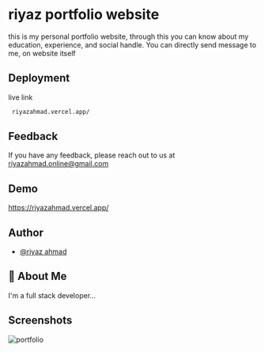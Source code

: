 
# riyaz portfolio website

 this is my personal portfolio website, through this you can know about my education, experience, and social handle. You can directly send message to me, on website itself


## Deployment

live link

```bash
 riyazahmad.vercel.app/
```


## Feedback

If you have any feedback, please reach out to us at riyazahmad.online@gmail.com


## Demo


https://riyazahmad.vercel.app/

## Author

- [@riyaz ahmad](https://github.com/iam-riyaz)


## 🚀 About Me
I'm a full stack developer...


## Screenshots

![portfolio](https://user-images.githubusercontent.com/97458162/165936343-caaac280-42f0-441c-bf97-3357b6443935.png)


